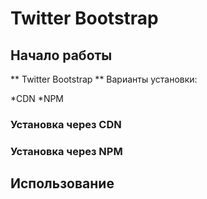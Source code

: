 # Twitter Bootstrap

## Начало работы
** Twitter Bootstrap **
Варианты установки:

*CDN
*NPM

### Установка через CDN


### Установка через NPM

## Использование